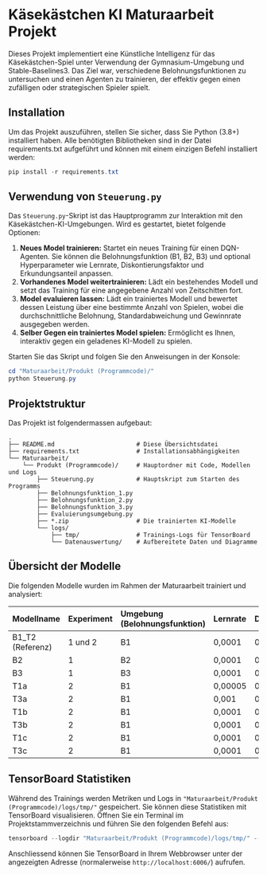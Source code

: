 # Käsekästchen KI Maturaarbeit Projekt

Dieses Projekt implementiert eine Künstliche Intelligenz für das Käsekästchen-Spiel unter Verwendung der Gymnasium-Umgebung und Stable-Baselines3. Das Ziel war, verschiedene Belohnungsfunktionen zu untersuchen und einen Agenten zu trainieren, der effektiv gegen einen zufälligen oder strategischen Spieler spielt.

## Installation

Um das Projekt auszuführen, stellen Sie sicher, dass Sie Python (3.8+) installiert haben. Alle benötigten Bibliotheken sind in der Datei requirements.txt aufgeführt und können mit einem einzigen Befehl installiert werden:

```PowerShell
pip install -r requirements.txt
```

## Verwendung von `Steuerung.py`

Das `Steuerung.py`-Skript ist das Hauptprogramm zur Interaktion mit den Käsekästchen-KI-Umgebungen. Wird es gestartet, bietet folgende Optionen:

1.  **Neues Model trainieren:** Startet ein neues Training für einen DQN-Agenten. Sie können die Belohnungsfunktion (B1, B2, B3) und optional Hyperparameter wie Lernrate, Diskontierungsfaktor und Erkundungsanteil anpassen.
2.  **Vorhandenes Model weitertrainieren:** Lädt ein bestehendes Modell und setzt das Training für eine angegebene Anzahl von Zeitschitten fort.
3.  **Model evaluieren lassen:** Lädt ein trainiertes Modell und bewertet dessen Leistung über eine bestimmte Anzahl von Spielen, wobei die durchschnittliche Belohnung, Standardabweichung und Gewinnrate ausgegeben werden.
4.  **Selber Gegen ein trainiertes Model spielen:** Ermöglicht es Ihnen, interaktiv gegen ein geladenes KI-Modell zu spielen.

Starten Sie das Skript und folgen Sie den Anweisungen in der Konsole:

```PowerShell
cd "Maturaarbeit/Produkt (Programmcode)/"
python Steuerung.py
```

## Projektstruktur

Das Projekt ist folgendermassen aufgebaut:

```
.
├── README.md                       # Diese Übersichtsdatei
├── requirements.txt                # Installationsabhängigkeiten
└── Maturaarbeit/
    └── Produkt (Programmcode)/     # Hauptordner mit Code, Modellen und Logs
        ├── Steuerung.py            # Hauptskript zum Starten des Programms
        ├── Belohnungsfunktion_1.py
        ├── Belohnungsfunktion_2.py
        ├── Belohnungsfunktion_3.py
        ├── Evaluierungsumgebung.py
        ├── *.zip                   # Die trainierten KI-Modelle
        └── logs/
            ├── tmp/                # Trainings-Logs für TensorBoard
            └── Datenauswertung/    # Aufbereitete Daten und Diagramme
```

## Übersicht der Modelle

Die folgenden Modelle wurden im Rahmen der Maturaarbeit trainiert und analysiert:

| Modellname | Experiment | Umgebung (Belohnungsfunktion) | Lernrate | Diskontierungsfaktor | Explorationsphasenanteil |
| :--- | :--- | :--- | :--- | :--- | :--- |
| B1_T2 (Referenz) | 1 und 2 | B1 | 0,0001 | 0,99 | 0,1 |
| B2 | 1 | B2 | 0,0001 | 0,99 | 0,1 |
| B3 | 1 | B3 | 0,0001 | 0,99 | 0,1 |
| T1a | 2 | B1 | 0,00005 | 0,99 | 0,1 |
| T3a | 2 | B1 | 0,001 | 0,99 | 0,1 |
| T1b | 2 | B1 | 0,0001 | 0,9 | 0,1 |
| T3b | 2 | B1 | 0,0001 | 0,999 | 0,1 |
| T1c | 2 | B1 | 0,0001 | 0,99 | 0,05 |
| T3c | 2 | B1 | 0,0001 | 0,99 | 0,25 |

## TensorBoard Statistiken

Während des Trainings werden Metriken und Logs in `"Maturaarbeit/Produkt (Programmcode)/logs/tmp/"` gespeichert. Sie können diese Statistiken mit TensorBoard visualisieren. Öffnen Sie ein Terminal im Projektstammverzeichnis und führen Sie den folgenden Befehl aus:

```PowerShell
tensorboard --logdir "Maturaarbeit/Produkt (Programmcode)/logs/tmp/" --reload_interval 30
```

Anschliessend können Sie TensorBoard in Ihrem Webbrowser unter der angezeigten Adresse (normalerweise `http://localhost:6006/`) aufrufen.